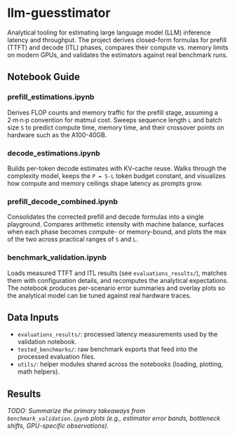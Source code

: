 # llm-guesstimator

Analytical tooling for estimating large language model (LLM) inference latency and throughput. The project derives closed-form formulas for prefill (TTFT) and decode (ITL) phases, compares their compute vs. memory limits on modern GPUs, and validates the estimators against real benchmark runs.

## Notebook Guide

### prefill_estimations.ipynb
Derives FLOP counts and memory traffic for the prefill stage, assuming a 2·m·n·p convention for matmul cost. Sweeps sequence length `L` and batch size `S` to predict compute time, memory time, and their crossover points on hardware such as the A100-40GB.

### decode_estimations.ipynb
Builds per-token decode estimates with KV-cache reuse. Walks through the complexity model, keeps the `P = S·L` token budget constant, and visualizes how compute and memory ceilings shape latency as prompts grow.

### prefill_decode_combined.ipynb
Consolidates the corrected prefill and decode formulas into a single playground. Compares arithmetic intensity with machine balance, surfaces when each phase becomes compute- or memory-bound, and plots the max of the two across practical ranges of `S` and `L`.

### benchmark_validation.ipynb
Loads measured TTFT and ITL results (see `evaluations_results/`), matches them with configuration details, and recomputes the analytical expectations. The notebook produces per-scenario error summaries and overlay plots so the analytical model can be tuned against real hardware traces.

## Data Inputs
- `evaluations_results/`: processed latency measurements used by the validation notebook.
- `tested_benchmarks/`: raw benchmark exports that feed into the processed evaluation files.
- `utils/`: helper modules shared across the notebooks (loading, plotting, math helpers).

## Results
_TODO: Summarize the primary takeaways from `benchmark_validation.ipynb` plots (e.g., estimator error bands, bottleneck shifts, GPU-specific observations)._ 
